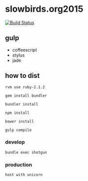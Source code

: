 # slowbirds.org2015

[![Build Status](https://travis-ci.org/slowbirds/slowbirds.org2015.svg?branch=master)](https://travis-ci.org/slowbirds/slowbirds.org2015)

## gulp
- coffeescript
- stylus
- jade

## how to dist
```rvm use ruby-2.1.2```

```gem install bundler```

```bundler install```

```npm install```

```bower install```

```gulp compile```

### develop

```bundle exec shotgun```

### production
```host with unicorn```
